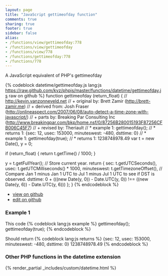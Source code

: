 ```yaml
---
layout: page
title: "JavaScript gettimeofday function"
comments: true
sharing: true
footer: true
sidebar: false
alias:
- /functions/view/gettimeofday:778
- /functions/view/gettimeofday
- /functions/view/778
- /functions/gettimeofday:778
- /functions/778
---
```

<!-- Generated by Rakefile:build -->
A JavaScript equivalent of PHP's gettimeofday

{% codeblock datetime/gettimeofday.js lang:js https://raw.github.com/kvz/phpjs/master/functions/datetime/gettimeofday.js raw on github %}
function gettimeofday (return_float) {
  // http://kevin.vanzonneveld.net
  // + original by: Brett Zamir (http://brett-zamir.me)
  // +      derived from: Josh Fraser (http://onlineaspect.com/2007/06/08/auto-detect-a-time-zone-with-javascript/)
  // +         parts by: Breaking Par Consulting Inc (http://www.breakingpar.com/bkp/home.nsf/0/87256B280015193F87256CFB006C45F7)
  // +  revised by: Theriault
  // *   example 1: gettimeofday();
  // *   returns 1: {sec: 12, usec: 153000, minuteswest: -480, dsttime: 0}
  // *   example 1: gettimeofday(true);
  // *   returns 1: 1238748978.49
  var t = new Date(),
    y = 0;

  if (return_float) {
    return t.getTime() / 1000;
  }

  y = t.getFullYear(); // Store current year.
  return {
    sec: t.getUTCSeconds(),
    usec: t.getUTCMilliseconds() * 1000,
    minuteswest: t.getTimezoneOffset(),
    // Compare Jan 1 minus Jan 1 UTC to Jul 1 minus Jul 1 UTC to see if DST is observed.
    dsttime: 0 + (((new Date(y, 0)) - Date.UTC(y, 0)) !== ((new Date(y, 6)) - Date.UTC(y, 6)))
  };
}
{% endcodeblock %}

 - [view on github](https://github.com/kvz/phpjs/blob/master/functions/datetime/gettimeofday.js)
 - [edit on github](https://github.com/kvz/phpjs/edit/master/functions/datetime/gettimeofday.js)

### Example 1
This code
{% codeblock lang:js example %}
gettimeofday();
gettimeofday(true);
{% endcodeblock %}

Should return
{% codeblock lang:js returns %}
{sec: 12, usec: 153000, minuteswest: -480, dsttime: 0}
1238748978.49
{% endcodeblock %}


### Other PHP functions in the datetime extension
{% render_partial _includes/custom/datetime.html %}
